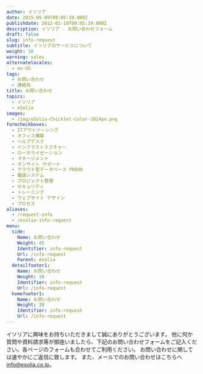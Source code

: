 ```yaml
---
author: イソリア
date: 2015-05-09T00:05:19.000Z
publishdate: 2012-01-10T00:05:19.000Z
description: イソリア - お問い合わせフォーム
draft: false
slug: info-request
subtitle: イソリアのサービスについて
weight: 10
warning: sales
alternatelocales:
  - en-US
tags:
  - お問い合わせ
  - 連絡先
title: お問い合わせ
topics:
  - イソリア
  - eSolia
images:
  - /img/eSolia-Chicklet-Color-1024px.png
formcheckboxes:
  - ITアウトソーシング
  - オフィス構築
  - ヘルプデスク
  - インフラストラクチャー
  - ローカライゼーション
  - マネージメント
  - オンサイト サポート
  - クラウド型データベース PROdb
  - 電話システム
  - プロジェクト管理
  - セキュリティ
  - トレーニング
  - ウェブサイト デザイン
  - プロセス
aliases:
  - /request-info
  - /esolia-info-request
menu:
  side:
    Name: お問い合わせ
    Weight: 45
    Identifier: info-request
    Url: /info-request
    Parent: esolia
  detailfooter1:
    Name: お問い合わせ
    Weight: 10
    Identifier: info-request
    Url: /info-request
  homefooter1:
    Name: お問い合わせ
    Weight: 30
    Identifier: info-request
    Url: /info-request
---
```


イソリアに興味をお持ちいただきまして誠にありがとうございます。
他に何か質問や資料請求等が御座いましたら、下記のお問い合わせフォームをご記入ください。各ページのフォームも合わせてご利用ください。
お問い合わせに関しては速やかにご返信に致します。
また、メールでのお問い合わせはこちらへ<info@esolia.co.jp>。
